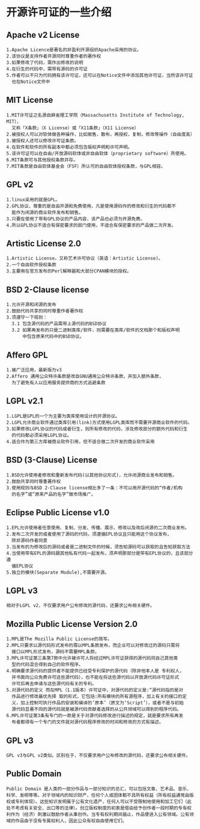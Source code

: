 # 开源许可证的一些介绍

## Apache v2 License
    1.Apache Licence是著名的非盈利开源组织Apache采用的协议。
    2.该协议是支持作者开源同时尊重作者的著作权
    3.如果修改了代码，需作出修改的说明
    4.在衍生的代码中，需带有源码的许可证
    5.作者可以不只为代码拥有该许可证，还可以在Notice文件中添加其他许可证，当然该许可证
      也在Notice文件中

## MIT License
    1.MIT许可证之名源自麻省理工学院（Massachusetts Institute of Technology, MIT），
      又称「X条款」（X License）或「X11条款」（X11 License）
    2.被授权人可以对软体做各种操作，比如贩售，散布，再授权，复制，修改等操作（自由度高）
    3.被授权人还可以修改许可证条款。
    4.在软件和软件的所有副本中都必须包含版权声明和许可声明。
    5.该许可证可以在自由/开放源码软体或非自由软体（proprietary software）所使用。
    6.MIT条款可与其他授权条款并存。
    7.MIT条款是自由软体基金会（FSF）所认可的自由软体授权条款，与GPL相容。

## GPL v2
    1.linux采用的就是GPL。
    2.GPL协议，尊重的是自由开源和免费使用，凡是使用源码作的修改和衍生的代码都不
      能作为闭源的商业软件发布和销售。
    3.只要在使用了带有GPL协议的产品内容，该产品也必须为开源免费。
    4.所以GPL协议不适合有保密要求的部门使用，不适合有保密要求的产品做二次开发。

## Artistic License 2.0
    1.Artistic License，又称艺术许可协议（英语：Artistic License)。
    2.一个自由软件授权条款
    3.主要用在官方发布的Perl解释器和大部分CPAN模块的授权。

## BSD 2-Clause license
    1.允许开源和闭源的发布
    2.鼓励代码共享的同时尊重作者著作权
    3.须遵守一下规则：
      3.1 包含源代码的产品需带上源代码的BSD协议
      3.2 如果再发布的只是二进制类库/软件，则需要在类库/软件的文档那个和版权声明
          中包含原来代码中的BSD协议。

## Affero GPL
    1.被广泛应用，最新版为v3
    2.Affero 通用公众特许条款是改自GNU通用公众特许条款，并加入额外条款，
      为了避免有人以应用服务提供商的方式逃避条款

## LGPL v2.1
    1.LGPL是GPL的一个为主要为类库使用设计的开源协议。
    2.LGPL允许商业软件通过类库引用(link)方式使用LGPL类库而不需要开源商业软件的代码。
    3.如果修改LGPL协议的代码或者衍生，则所有修改的代码，涉及修改部分的额外代码和衍生
      的代码都必须采用LGPL协议。
    4.适合作为第三方库被商业软件引用，但不适合做二次开发的商业软件采用

## BSD (3-Clause) License
    1.BSD允许使用者修改和重新发布代码(以其他协议形式)，允许闭源商业发布和销售。
    2.鼓励共享同时尊重著作权
    3.使用规则与BSD 2-Clause license相比多了一条：不可以用开源代码的“作者/机构
      的名字”或“原来产品的名字”做市场推广。

## Eclipse Public License v1.0
    1.EPL允许使用者任意使用、复制、分发、传播、展示、修改以及改后闭源的二次商业发布。
    2.发布二次开发的或者使用了源码的代码，须遵循EPL协议且只能用这个协议发布，
      除非源码作者同意
    3.当发布的为修改后的源码或者是二进制文件的时候，须告知源码可以获取的且告知获取方法
    4.当使用带有EPL的源码跟其他私有代码一起发布，须声明那部分是带有EPL协议的，且该部分遵
      循EPL协议
    5.独立的模块(Separate Module),不需要开源。

## LGPL v3
    相对于LGPL v2，不仅要求用户公布修改的源代码，还要求公布相关硬件。

## Mozilla Public License Version 2.0
    1.MPL是The Mozilla Public License的简写。
    2.MPL只要求以源代码形式发布的需以MPL条款发布，而企业可以对修改过的源码只需将
      接口以MPL形式发布，源码不需要MPL条款。
    3.MPL许可证第三条第7款中允许被许可人将经过MPL许可证获得的源代码同自己其他类
      型的代码混合得到自己的软件程序。
    4.明确要求源代码的提供者不能提供已经受专利保护的源代码（除非他本人是 专利权人，
      并书面向公众免费许可这些源代码），也不能在将这些源代码以开放源代码许可证形式
      许可后再去申请与这些源代码有关的专利。
    5.对源代码的定义 而在MPL（1.1版本）许可证中，对源代码的定义是:“源代码指的是对
      作品进行修改最优先择 取的形式，它包括:所有模块的所有源程序，加上有关的接口的定
      义，加上控制可执行作品的安装和编译的‘原本’（原文为‘Script’），或者不是与初始
      源代码显著不同的源代码就是被源代码贡献者选择的从公共领域可以得到的程序代码。
    6.MPL许可证第3条有专门的一款是关于对源代码修改进行描述的规定，就是要求所有再发
      布者都得有一个专门的文件就对源代码程序修改的时间和修改的方式有描述。

## GPL v3
    GPL v3与GPL v2类似。区别在于，不仅要求用户公布修改的源代码，还要求公布相关硬件。

## Public Domain
    Public Domain 是人类的一部分作品与一部分知识的总汇，可以包括文章、艺术品、音乐、科学、发明等等。对于领域内的知识财产，任何个人或团体都不具所有权益（所有权益通常由版权或专利体现）。这些知识发明属于公有文化遗产，任何人可以不受限制地使用和加工它们（此处不考虑有关安全、出口等的法律）。创立版权制度的初衷是借由给予创作者一段时期的专有权利作为（经济）刺激以鼓励作者从事创作。当专有权利期间届止，作品便进入公有领域。公有领域的作品由于没有专属权利人，因此公众有权自由使用它们。
